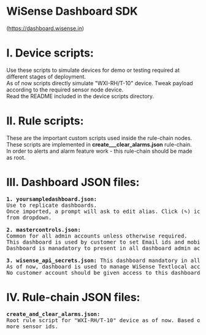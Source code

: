 # WiSense Dashboard SDK 
(https://dashboard.wisense.in)

# I. Device scripts: 
Use these scripts to simulate devices for demo or testing required at different stages of deployment.<br> 
As of now scripts directly simulate "WXI-RH/T-10" device. Tweak payload according to the required sensor node device.<br>
Read the README included in the device scripts directory.


# II. Rule scripts: 
These are the important custom scripts used inside the rule-chain nodes.
These scripts are implemented in <b>create___clear_alarms.json</b> rule-chain.<br>
In order to alerts and alarm feature work - this rule-chain should be made as root.

# III. Dashboard JSON files:
<pre>
<b>1. yoursampledashboard.json:</b> 
Use to replicate dashboards. 
Once imported, a prompt will ask to edit alias. Click (✎) icon, rename and select the target device 
from dropdown.

<b>2. mastercontrols.json:</b>
Common for all admin accounts unless otherwise required. 
This dashboard is used by customer to set Email ids and mobile numbers for sending out alerts. 
Dashboard is manadatory to present in all dashboard admin accounts.

<b>3. wisense_api_secrets.json:</b> This dashboard mandatory in all admin accounts. 
As of now, dashboard is used to manage WiSense Textlocal account API key and sender name. 
No customer account should be given access to this dashboard.
</pre>

# IV. Rule-chain JSON files: 
<pre>
<b>create_and_clear_alarms.json:</b>
Root rule script for "WXI-RH/T-10" device as of now. Based on a next sensor this will extend with
more sensor ids.
</pre>